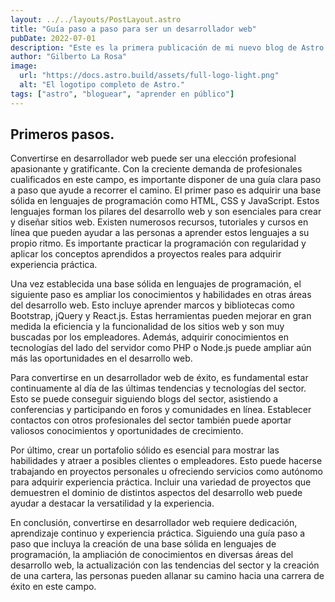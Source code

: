 ```yaml
---
layout: ../../layouts/PostLayout.astro
title: "Guía paso a paso para ser un desarrollador web"
pubDate: 2022-07-01
description: "Este es la primera publicación de mi nuevo blog de Astro."
author: "Gilberto La Rosa"
image:
  url: "https://docs.astro.build/assets/full-logo-light.png"
  alt: "El logotipo completo de Astro."
tags: ["astro", "bloguear", "aprender en público"]
---
```


## Primeros pasos.

Convertirse en desarrollador web puede ser una elección profesional apasionante y gratificante. Con la creciente demanda de profesionales cualificados en este campo, es importante disponer de una guía clara paso a paso que ayude a recorrer el camino. El primer paso es adquirir una base sólida en lenguajes de programación como HTML, CSS y JavaScript. Estos lenguajes forman los pilares del desarrollo web y son esenciales para crear y diseñar sitios web. Existen numerosos recursos, tutoriales y cursos en línea que pueden ayudar a las personas a aprender estos lenguajes a su propio ritmo. Es importante practicar la programación con regularidad y aplicar los conceptos aprendidos a proyectos reales para adquirir experiencia práctica.

Una vez establecida una base sólida en lenguajes de programación, el siguiente paso es ampliar los conocimientos y habilidades en otras áreas del desarrollo web. Esto incluye aprender marcos y bibliotecas como Bootstrap, jQuery y React.js. Estas herramientas pueden mejorar en gran medida la eficiencia y la funcionalidad de los sitios web y son muy buscadas por los empleadores. Además, adquirir conocimientos en tecnologías del lado del servidor como PHP o Node.js puede ampliar aún más las oportunidades en el desarrollo web.

Para convertirse en un desarrollador web de éxito, es fundamental estar continuamente al día de las últimas tendencias y tecnologías del sector. Esto se puede conseguir siguiendo blogs del sector, asistiendo a conferencias y participando en foros y comunidades en línea. Establecer contactos con otros profesionales del sector también puede aportar valiosos conocimientos y oportunidades de crecimiento.

Por último, crear un portafolio sólido es esencial para mostrar las habilidades y atraer a posibles clientes o empleadores. Esto puede hacerse trabajando en proyectos personales u ofreciendo servicios como autónomo para adquirir experiencia práctica. Incluir una variedad de proyectos que demuestren el dominio de distintos aspectos del desarrollo web puede ayudar a destacar la versatilidad y la experiencia.

En conclusión, convertirse en desarrollador web requiere dedicación, aprendizaje continuo y experiencia práctica. Siguiendo una guía paso a paso que incluya la creación de una base sólida en lenguajes de programación, la ampliación de conocimientos en diversas áreas del desarrollo web, la actualización con las tendencias del sector y la creación de una cartera, las personas pueden allanar su camino hacia una carrera de éxito en este campo.
